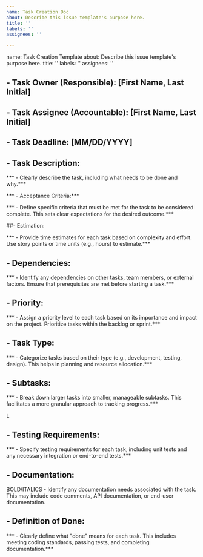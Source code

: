 ```yaml
---
name: Task Creation Doc
about: Describe this issue template's purpose here.
title: ''
labels: ''
assignees: ''

---
```


name: Task Creation Template
about: Describe this issue template's purpose here.
title: ''
labels: ''
assignees: ''



## - Task Owner (Responsible): [First Name, Last Initial]

## - Task Assignee (Accountable): [First Name, Last Initial]

## - Task Deadline: [MM/DD/YYYY]

## - Task Description:

*** - Clearly describe the task, including what needs to be done and why.***

*** - Acceptance Criteria:***

*** - Define specific criteria that must be met for the task to be considered complete. This sets clear expectations for the desired outcome.***

##- Estimation:

*** - Provide time estimates for each task based on complexity and effort. Use story points or time units (e.g., hours) to estimate.***

## - Dependencies:

*** - Identify any dependencies on other tasks, team members, or external factors. Ensure that prerequisites are met before starting a task.***

## - Priority:

*** - Assign a priority level to each task based on its importance and impact on the project. Prioritize tasks within the backlog or sprint.***

## - Task Type:

*** - Categorize tasks based on their type (e.g., development, testing, design). This helps in planning and resource allocation.***

## - Subtasks:

*** - Break down larger tasks into smaller, manageable subtasks. This facilitates a more granular approach to tracking progress.***

L

## - Testing Requirements:

*** - Specify testing requirements for each task, including unit tests and any necessary integration or end-to-end tests.***

## - Documentation:

BOLD/ITALICS - Identify any documentation needs associated with the task. This may include code comments, API documentation, or end-user documentation.

## - Definition of Done:

*** - Clearly define what "done" means for each task. This includes meeting coding standards, passing tests, and completing documentation.***
